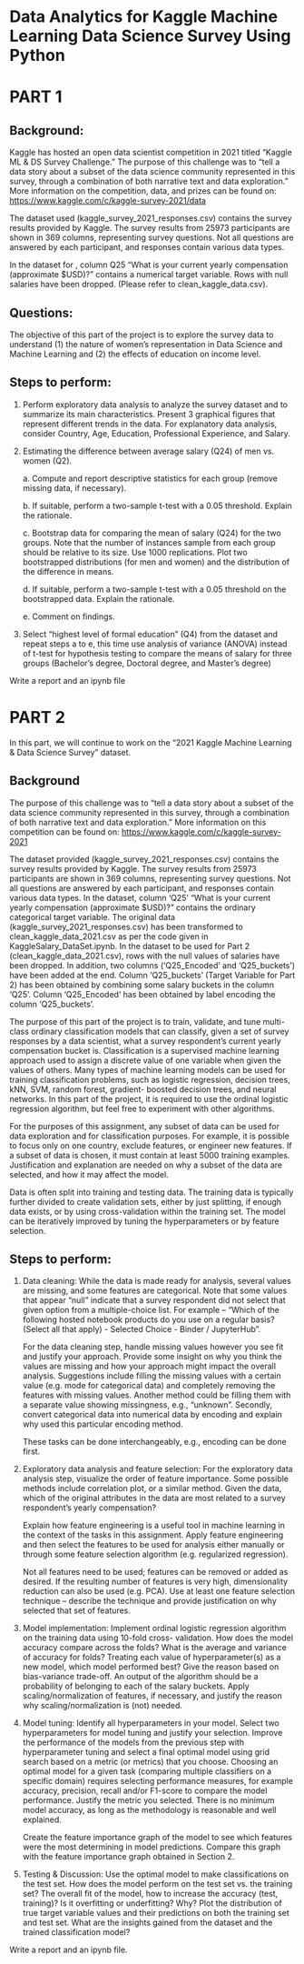 # Data Analytics for Kaggle Machine Learning Data Science Survey Using Python

# PART 1

## Background:

Kaggle has hosted an open data scientist competition in 2021 titled “Kaggle ML & DS Survey Challenge.” The purpose of this challenge was to “tell a data story about a subset of the data science community represented in this survey, through a combination of both narrative text and data exploration.” More information on the competition, data, and prizes can be found on: https://www.kaggle.com/c/kaggle-survey-2021/data

The dataset used (kaggle_survey_2021_responses.csv) contains the survey results provided by Kaggle. The survey results from 25973 participants are shown in 369 columns, representing survey questions. Not all questions are answered by each participant, and responses contain various data types.

In the dataset for , column Q25 “What is your current yearly compensation (approximate $USD)?” contains a numerical target variable. Rows with null salaries have been dropped. (Please refer to clean_kaggle_data.csv). 

## Questions:
The objective of this part of the project is to explore the survey data to understand (1) the nature of women’s representation in Data Science and Machine Learning and (2) the effects of education on income level. 

## Steps to perform:
1. Perform exploratory data analysis to analyze the survey dataset and to summarize its main characteristics. Present 3 graphical figures that represent different trends in the data. For explanatory data analysis, consider Country, Age, Education, Professional Experience, and Salary.

2. Estimating the difference between average salary (Q24) of men vs. women (Q2).
   
    a. Compute and report descriptive statistics for each group (remove missing data, if
necessary).

    b. If suitable, perform a two-sample t-test with a 0.05 threshold. Explain the rationale.

    c. Bootstrap data for comparing the mean of salary (Q24) for the two groups. Note that the number of instances sample from each group should be relative to its size. Use 1000 replications. Plot two bootstrapped distributions (for men and women) and the distribution of the difference in means.

    d. If suitable, perform a two-sample t-test with a 0.05 threshold on the bootstrapped data. Explain the rationale.

    e. Comment on findings.

3. Select “highest level of formal education” (Q4) from the dataset and repeat steps a to e, this time use analysis of variance (ANOVA) instead of t-test for hypothesis testing to compare the means of salary for three groups (Bachelor’s degree, Doctoral degree, and Master’s degree)

Write a report and an ipynb file

# PART 2

In this part, we will continue to work on the “2021 Kaggle Machine Learning & Data Science
Survey” dataset.

## Background
The purpose of this challenge was to “tell a data story about a subset of the data science community represented in this survey, through a combination of both narrative text and data exploration.” More information on this competition can be found on: https://www.kaggle.com/c/kaggle-survey-2021

The dataset provided (kaggle_survey_2021_responses.csv) contains the survey results provided by Kaggle. The survey results from 25973 participants are shown in 369 columns, representing survey questions. Not all questions are answered by each participant, and responses contain various data types. In the dataset, column ‘Q25’ “What is your current yearly compensation (approximate $USD)?” contains the ordinary categorical target variable. The original data (kaggle_survey_2021_responses.csv) has been transformed to clean_kaggle_data_2021.csv as per the code given in KaggleSalary_DataSet.ipynb. In the dataset to be used for Part 2 (clean_kaggle_data_2021.csv), rows with the null values of salaries have been dropped. In addition, two columns (‘Q25_Encoded’ and ‘Q25_buckets’) have been added at the end. Column ‘Q25_buckets’ (Target Variable for Part 2) has been obtained by combining some salary buckets in the column ‘Q25’. Column ‘Q25_Encoded’ has been obtained by label encoding the column ‘Q25_buckets’.

The purpose of this part of the project is to train, validate, and tune multi-class ordinary classification models that can classify, given a set of survey responses by a data scientist, what a survey respondent’s current yearly compensation bucket is.
Classification is a supervised machine learning approach used to assign a discrete value of one variable when given the values of others. Many types of machine learning models can be used for training classification problems, such as logistic regression, decision trees, kNN, SVM, random forest, gradient- boosted decision trees, and neural networks. In this part of the project, it is required to use the ordinal logistic regression algorithm, but feel free to experiment with other algorithms.

For the purposes of this assignment, any subset of data can be used for data exploration and for classification purposes. For example, it is possible to focus only on one country, exclude features, or engineer new features. If a subset of data is chosen, it must contain at least 5000 training examples. Justification and explanation are needed on why a subset of the data are selected, and how it may affect the model.

Data is often split into training and testing data. The training data is typically further divided to create validation sets, either by just splitting, if enough data exists, or by using cross-validation within the training set. The model can be iteratively improved by tuning the hyperparameters or by feature selection.

## Steps to perform:

1. Data cleaning:
While the data is made ready for analysis, several values are missing, and some features are categorical. Note that some values that appear “null” indicate that a survey respondent did not select that given option from a multiple-choice list. For example – “Which of the following hosted notebook products do you use on a regular basis? (Select all that apply) - Selected Choice - Binder / JupyterHub”.

    For the data cleaning step, handle missing values however you see fit and justify your approach. Provide some insight on why you think the values are missing and how your approach might impact the overall analysis. Suggestions include filling the missing values with a certain value (e.g. mode for categorical data) and completely removing the features with missing values. Another method could be filling them with a separate value showing missingness, e.g., “unknown”. Secondly, convert categorical data into numerical data by encoding and explain why used this particular encoding method.

    These tasks can be done interchangeably, e.g., encoding can be done first.

2. Exploratory data analysis and feature selection:
For the exploratory data analysis step, visualize the order of feature importance. Some possible methods include correlation plot, or a similar method. Given the data, which of the original attributes in the data are most related to a survey respondent’s yearly compensation?

    Explain how feature engineering is a useful tool in machine learning in the context of the tasks in this assignment. Apply feature engineering and then select the features to be used for analysis either manually or through some feature selection algorithm (e.g. regularized regression).

    Not all features need to be used; features can be removed or added as desired. If the resulting number of features is very high, dimensionality reduction can also be used (e.g. PCA). Use at least one feature selection technique – describe the technique and provide justification on why selected that set of features.

3. Model implementation:
Implement ordinal logistic regression algorithm on the training data using 10-fold cross- validation. How does the model accuracy compare across the folds? What is the average and variance of accuracy for folds? Treating each value of hyperparameter(s) as a new model, which model performed best? Give the reason based on bias-variance trade-off. An output of the algorithm should be a probability of belonging to each of the salary buckets. Apply scaling/normalization of features, if necessary, and justify the reason why scaling/normalization is (not) needed.

4. Model tuning:
Identify all hyperparameters in your model. Select two hyperparameters for model tuning and justify your selection. Improve the performance of the models from the previous step with hyperparameter tuning and select a final optimal model using grid search based on a metric (or metrics) that you choose. Choosing an optimal model for a given task (comparing multiple classifiers on a specific domain) requires selecting performance measures, for example accuracy, precision, recall and/or F1-score to compare the model performance. Justify the metric you selected. There is no minimum model accuracy, as long as the methodology is reasonable and well explained.

    Create the feature importance graph of the model to see which features were the most determining in model predictions. Compare this graph with the feature importance graph obtained in Section 2.

5. Testing & Discussion:
Use the optimal model to make classifications on the test set. How does the model perform on the test set vs. the training set? The overall fit of the model, how to increase the accuracy (test, training)? Is it overfitting or underfitting? Why? Plot the distribution of true target variable values and their predictions on both the training set and test set. What are the insights gained from the dataset and the trained classification model?

Write a report and an ipynb file.
